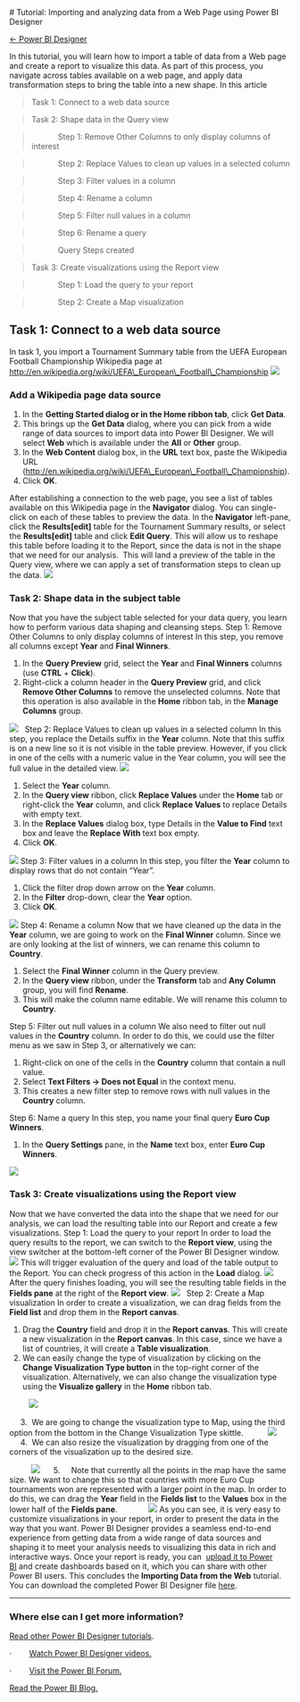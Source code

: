 <properties pageTitle="Tutorial: Importing and analyzing data from a Web Page using Power BI Designer" description="Tutorial: Importing and analyzing data from a Web Page using Power BI Designer" services="powerbi" documentationCenter="" authors="v-anpasi" manager="mblythe" editor=""/>
<tags ms.service="powerbi" ms.devlang="NA" ms.topic="article" ms.tgt_pltfrm="NA" ms.workload="powerbi" ms.date="06/19/2015" ms.author="v-anpasi"/>
# Tutorial: Importing and analyzing data from a Web Page using Power BI Designer

[← Power BI Designer](https://support.powerbi.com/knowledgebase/topics/68530-power-bi-designer)

In this tutorial, you will learn how to import a table of data from a Web page and create a report to visualize this data. As part of this process, you navigate across tables available on a web page, and apply data transformation steps to bring the table into a new shape.
In this article
> Task 1: Connect to a web data source

> Task 2: Shape data in the Query view

>             Step 1: Remove Other Columns to only display columns of interest

>             Step 2: Replace Values to clean up values in a selected column

>             Step 3: Filter values in a column

>             Step 4: Rename a column

>             Step 5: Filter null values in a column

>             Step 6: Rename a query

>             Query Steps created

> Task 3: Create visualizations using the Report view

>             Step 1: Load the query to your report

>             Step 2: Create a Map visualization

## Task 1: Connect to a web data source

In task 1, you import a Tournament Summary table from the UEFA European Football Championship Wikipedia page at http://en.wikipedia.org/wiki/UEFA\_European\_Football\_Championship
﻿﻿﻿![](media/powerbi-designer-tutorial-importing-and-analyzing-data-from-a-web-page/WebPage1.jpg)
### Add a Wikipedia page data source

1.  In the **Getting Started dialog or in the Home ribbon tab**, click **Get Data**.
2.  This brings up the **Get Data** dialog, where you can pick from a wide range of data sources to import data into Power BI Designer. We will select **Web** which is available under the **All** or **Other** group.
3.  In the **Web Content** dialog box, in the **URL** text box, paste the Wikipedia URL (http://en.wikipedia.org/wiki/UEFA\_European\_Football\_Championship).
4.  Click **OK**.

After establishing a connection to the web page, you see a list of tables available on this Wikipedia page in the **Navigator** dialog. You can single-click on each of these tables to preview the data.
In the **Navigator** left-pane, click the **Results[edit]** table for the Tournament Summary results, or select the **Results[edit]** table and click **Edit Query**. This will allow us to reshape this table before loading it to the Report, since the data is not in the shape that we need for our analysis.
![]()
This will land a preview of the table in the Query view, where we can apply a set of transformation steps to clean up the data.
![](media/powerbi-designer-tutorial-importing-and-analyzing-data-from-a-web-page/WebPage3.jpg)
### Task 2: Shape data in the subject table

Now that you have the subject table selected for your data query, you learn how to perform various data shaping and cleansing steps.
Step 1: Remove Other Columns to only display columns of interest
In this step, you remove all columns except **Year** and **Final Winners**.
1.  In the **Query Preview** grid, select the **Year** and **Final Winners** columns (use **CTRL** + **Click**).
2.  Right-click a column header in the **Query Preview** grid, and click **Remove Other Columns** to remove the unselected columns. Note that this operation is also available in the **Home** ribbon tab, in the **Manage Columns** group.

![](media/powerbi-designer-tutorial-importing-and-analyzing-data-from-a-web-page/WebPage4.jpg)
 
 Step 2: Replace Values to clean up values in a selected column
In this step, you replace the Details suffix in the **Year** column. Note that this suffix is on a new line so it is not visible in the table preview. However, if you click in one of the cells with a numeric value in the Year column, you will see the full value in the detailed view.
![](media/powerbi-designer-tutorial-importing-and-analyzing-data-from-a-web-page/WebPage5.jpg)
1.  Select the **Year** column.
2.  In the **Query view** ribbon, click **Replace Values** under the **Home** tab or right-click the **Year** column, and click **Replace Values** to replace Details with empty text.
3.  In the **Replace Values** dialog box, type Details in the **Value to Find** text box and leave the **Replace With** text box empty.
4.  Click **OK**.

![](media/powerbi-designer-tutorial-importing-and-analyzing-data-from-a-web-page/WebPage6.jpg)
 Step 3: Filter values in a column
In this step, you filter the **Year** column to display rows that do not contain “Year”.
1.  Click the filter drop down arrow on the **Year** column.
2.  In the **Filter** drop-down, clear the **Year** option.
3.  Click **OK**.

![](media/powerbi-designer-tutorial-importing-and-analyzing-data-from-a-web-page/WebPage7.jpg)
Step 4: Rename a column
Now that we have cleaned up the data in the **Year** column, we are going to work on the **Final Winner** column.
Since we are only looking at the list of winners, we can rename this column to **Country**.
1.  Select the **Final Winner** column in the Query preview.
2.  In the **Query view** ribbon, under the **Transform** tab and **Any Column** group, you will find **Rename**.
3.  This will make the column name editable. We will rename this column to **Country**.

Step 5: Filter out null values in a column
We also need to filter out null values in the **Country** column. In order to do this, we could use the filter menu as we saw in Step 3, or alternatively we can:
1.  Right-click on one of the cells in the **Country** column that contain a null value.
2.  Select **Text Filters -\> Does not Equal** in the context menu.
3.  This creates a new filter step to remove rows with null values in the **Country** column.

Step 6: Name a query
In this step, you name your final query **Euro Cup Winners**.
1.  In the **Query Settings** pane, in the **Name** text box, enter **Euro Cup Winners**.

![](media/powerbi-designer-tutorial-importing-and-analyzing-data-from-a-web-page/WebPage8.jpg)
### Task 3: Create visualizations using the Report view

Now that we have converted the data into the shape that we need for our analysis, we can load the resulting table into our Report and create a few visualizations.
 Step 1: Load the query to your report
In order to load the query results to the report, we can switch to the **Report view**, using the view switcher at the bottom-left corner of the Power BI Designer window.
![](media/powerbi-designer-tutorial-importing-and-analyzing-data-from-a-web-page/WebPage9.jpg)
 This will trigger evaluation of the query and load of the table output to the Report. You can check progress of this action in the **Load** dialog.
![](media/powerbi-designer-tutorial-importing-and-analyzing-data-from-a-web-page/WebPage10.jpg)
  
After the query finishes loading, you will see the resulting table fields in the **Fields pane** at the right of the **Report view**.
![](media/powerbi-designer-tutorial-importing-and-analyzing-data-from-a-web-page/WebPage11.jpg)
  
Step 2: Create a Map visualization
In order to create a visualization, we can drag fields from the **Field list** and drop them in the **Report canvas**.
1.  Drag the **Country** field and drop it in the **Report canvas**. This will create a new visualization in the **Report canvas**. In this case, since we have a list of countries, it will create a **Table visualization**.
2.  We can easily change the type of visualization by clicking on the **Change Visualization Type button** in the top-right corner of the visualization. Alternatively, we can also change the visualization type using the **Visualize gallery** in the **Home** ribbon tab.

         ![](media/powerbi-designer-tutorial-importing-and-analyzing-data-from-a-web-page/WebPage12.jpg)

     3.  We are going to change the visualization type to Map, using the third option from the bottom in the Change Visualization Type skittle.
          ![](media/powerbi-designer-tutorial-importing-and-analyzing-data-from-a-web-page/WebPage13.jpg)
     
     4.  We can also resize the visualization by dragging from one of the corners of the visualization up to the desired size.

          ![](media/powerbi-designer-tutorial-importing-and-analyzing-data-from-a-web-page/WebPage14.jpg)
     5.     Note that currently all the points in the map have the same size. We want to change this so that countries with more Euro Cup tournaments won are represented with a larger point in the map. In order to do this, we can drag the **Year** field in the **Fields list** to the **Values** box in the lower half of the **Fields pane**.
             ![](media/powerbi-designer-tutorial-importing-and-analyzing-data-from-a-web-page/WebPage15.jpg)
As you can see, it is very easy to customize visualizations in your report, in order to present the data in the way that you want. Power BI Designer provides a seamless end-to-end experience from getting data from a wide range of data sources and shaping it to meet your analysis needs to visualizing this data in rich and interactive ways. Once your report is ready, you can  [upload it to Power BI](http://support.powerbi.com/knowledgebase/articles/461278-upload-power-bi-designer-reports) and create dashboards based on it, which you can share with other Power BI users.
This concludes the **Importing Data from the Web** tutorial. You can download the completed Power BI Designer file [here](http://download.microsoft.com/download/1/4/E/14EDED28-6C58-4055-A65C-23B4DA81C4DE/Analyzing_Data_From_The_Web.pbix).
****
### Where else can I get more information?

[Read other Power BI Designer tutorials](http://go.microsoft.com/fwlink/?LinkID=521937).

·        [Watch Power BI Designer videos.](http://go.microsoft.com/fwlink/?LinkID=519322)

·        [Visit the Power BI Forum.](http://go.microsoft.com/fwlink/?LinkID=519326)

[Read the Power BI Blog.](http://go.microsoft.com/fwlink/?LinkID=519327)

 
  


